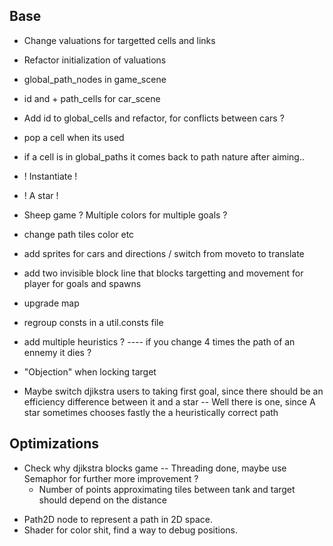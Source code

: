 ## Base
+ Change valuations for targetted cells and links
- Refactor initialization of valuations
+ global_path_nodes in game_scene
+ id and + path_cells for car_scene
+ Add id to global_cells and refactor, for conflicts between cars ?
+ pop a cell when its used
+ if a cell is in global_paths it comes back to path nature after aiming..

+ ! Instantiate !
+ ! A star !
+ Sheep game ? Multiple colors for multiple goals ?

- change path tiles color etc
- add sprites for cars and directions / switch from moveto to translate
- add two invisible block line that blocks targetting and movement for player for goals and spawns
- upgrade map

- regroup consts in a util.consts file
- add multiple heuristics ?
---- if you change 4 times the path of an ennemy it dies ?
- "Objection" when locking target

- Maybe switch djikstra users to taking first goal, since there should be an efficiency difference between it and a star
    -- Well there is one, since A star sometimes chooses fastly the a heuristically correct path


## Optimizations
+ Check why djikstra blocks game -- Threading done, maybe use Semaphor for further more improvement ?
    - Number of points approximating tiles between tank and target should depend on the distance
- Path2D node to represent a path in 2D space.
- Shader for color shit, find a way to debug positions.

